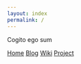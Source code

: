 ```yaml
---
layout: index
permalink: /
---
```


<div class="cogito-ergo-sum">
    <p>Cogito ego sum</p>
</div>

<div class="quotes">
    <script type="text/javascript" src="./assets/js/quotes.js"></script>
</div>

<div class="navbar">
    <a class="nav-link" href="https://tarrex.com/home">Home</a>
    <a class="nav-link" href="https://blog.tarrex.com">Blog</a>
    <a class="nav-link" href="https://wiki.tarrex.com">Wiki</a>
    <a class="nav-link" href="https://tarrex.com/project">Project</a>
</div>